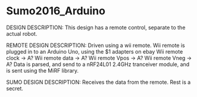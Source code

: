 # Sumo2016_Arduino


DESIGN DESCRIPTION:
 This design has a remote control, separate to the actual robot.


REMOTE DESIGN DESCRIPTION:
 Driven using a wii remote.
 Wii remote is plugged in to an Arduino Uno, using the $1 adapters on ebay
  Wii remote clock -> A?
  Wii remote data  -> A?
  Wii remote Vpos  -> A?
  Wii remote Vneg  -> A?
 Data is parsed, and send to a nRF24L01 2.4GHz tranceiver module, and is sent using the MiRF library.


SUMO DESIGN DESCRIPTION:
 Receives the data from the remote.
 Rest is a secret.